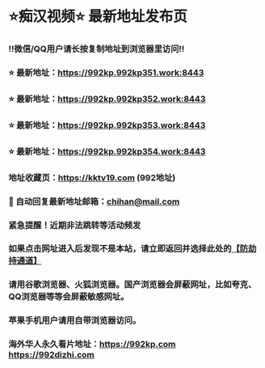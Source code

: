 # ⭐️痴汉视频⭐️ 最新地址发布页

### ‼️微信/QQ用户请长按复制地址到浏览器里访问‼️

### ⭐️ 最新地址：https://992kp.992kp351.work:8443

### ⭐️ 最新地址：https://992kp.992kp352.work:8443

### ⭐️ 最新地址：https://992kp.992kp353.work:8443

### ⭐️ 最新地址：https://992kp.992kp354.work:8443



### 地址收藏页：https://kktv19.com (992地址)
### 📧 自动回复最新地址邮箱：chihan@mail.com
### 紧急提醒！近期非法跳转等活动频发
### 如果点击网址进入后发现不是本站，请立即返回并选择此处的[【防劫持通道】](https://104.233.143.21:7598/)
### 请用谷歌浏览器、火狐浏览器。国产浏览器会屏蔽网址，比如夸克、QQ浏览器等等会屏蔽敏感网址。
### 苹果手机用户请用自带浏览器访问。
### 海外华人永久看片地址：https://992kp.com  https://992dizhi.com
